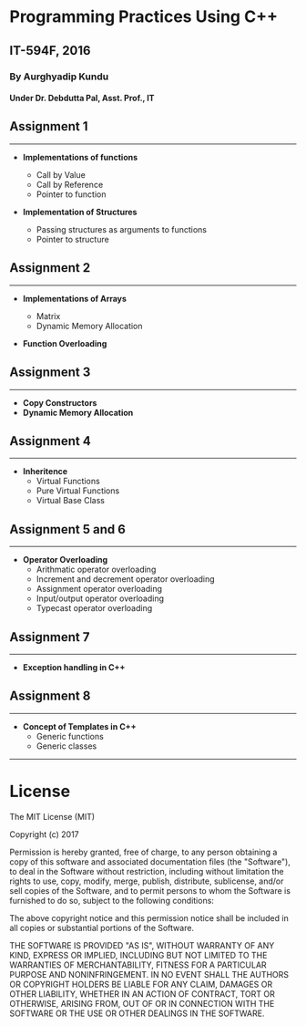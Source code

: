 # Programming Practices Using C++
## IT-594F, 2016

### By Aurghyadip Kundu
#### Under Dr. Debdutta Pal, Asst. Prof., IT

## Assignment 1
---
- **Implementations of functions**
  * Call by Value
  * Call by Reference
  * Pointer to function

- **Implementation of Structures**
  * Passing structures as arguments to functions
  * Pointer to structure

## Assignment 2
---
- **Implementations of Arrays**
  * Matrix
  * Dynamic Memory Allocation

- **Function Overloading**

## Assignment 3
---

- **Copy Constructors**
- **Dynamic Memory Allocation**

## Assignment 4
---
- **Inheritence**
  * Virtual Functions
  * Pure Virtual Functions
  * Virtual Base Class

## Assignment 5 and 6
---
- **Operator Overloading**
  * Arithmatic operator overloading
  * Increment and decrement operator overloading
  * Assignment operator overloading
  * Input/output operator overloading
  * Typecast operator overloading

## Assignment 7
---
- **Exception handling in C++**

## Assignment 8
---
- **Concept of Templates in C++**
  * Generic functions
  * Generic classes


---
# License

The MIT License (MIT)

Copyright (c) 2017

Permission is hereby granted, free of charge, to any person obtaining a  copy of this software and associated documentation files (the "Software"), to deal in the Software without restriction, including without limitation the rights to use, copy, modify, merge, publish, distribute, sublicense, and/or sell copies of the Software, and to permit persons to whom the Software is furnished to do so, subject to the following conditions:

The above copyright notice and this permission notice shall be included in all copies or substantial portions of the Software.

THE SOFTWARE IS PROVIDED "AS IS", WITHOUT WARRANTY OF ANY KIND, EXPRESS OR IMPLIED, INCLUDING BUT NOT LIMITED TO THE WARRANTIES OF MERCHANTABILITY, FITNESS FOR A PARTICULAR PURPOSE AND NONINFRINGEMENT. IN NO EVENT SHALL THE AUTHORS OR COPYRIGHT HOLDERS BE LIABLE FOR ANY CLAIM, DAMAGES OR OTHER LIABILITY, WHETHER IN AN ACTION OF CONTRACT, TORT OR OTHERWISE, ARISING FROM, OUT OF OR IN CONNECTION WITH THE SOFTWARE OR THE USE OR OTHER DEALINGS IN THE SOFTWARE.